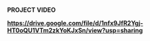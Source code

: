 **PROJECT VIDEO**

**https://drive.google.com/file/d/1nfx9JfR2Ygj-HT0oQU1VTm2zkYoKJxSn/view?usp=sharing**
